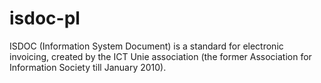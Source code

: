 # isdoc-pl

ISDOC (Information System Document) is a standard for electronic invoicing, created by the ICT Unie association (the former Association for Information Society till January 2010).
